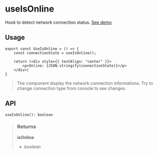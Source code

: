 # useIsOnline
Hook to detect network connection status. [See demo](https://ndriadev.github.io/react-tools/#/hooks/events/useIsOnline)

## Usage

```tsx
export const UseIsOnline = () => {
	const connectionState = useIsOnline();

	return (<div style={{ textAlign: "center" }}>
		<p>Online: {JSON.stringify(connectionState)}</p>
	</div>)
}
```

> The component display the network connection informations. Try to change connection type from console to see changes.


## API

```tsx
useIsOnline(): boolean
```



> ### Returns
>
> __isOnline__
> - _boolean_  
>